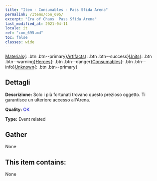 ```yaml
---
title: "Item - Consumables - Pass Sfida Arena"
permalink: /Items/con_695/
excerpt: "Era of Chaos  Pass Sfida Arena"
last_modified_at: 2021-04-11
locale: it
ref: "con_695.md"
toc: false
classes: wide
---
```

 [Materials](/it/Items/){: .btn .btn--primary}[Artifacts](/it/Items/Artifacts/){: .btn .btn--success}[Units](/it/Items/Units/){: .btn .btn--warning}[Heroes](/it/Items/Heroes/){: .btn .btn--danger}[Consumables](/it/Items/Consumables/){: .btn .btn--info}[Unknown](/it/Items/Unknown/){: .btn .btn--primary}

## Dettagli
 **Descrizione:** Solo i più fortunati trovano questo prezioso oggetto. Ti garantisce un ulteriore accesso all'Arena.

 **Quality:** <span style="color: #0000CD">OK</span>

 **Type:** Event related

## Gather

  None

## This item contains:

  None

